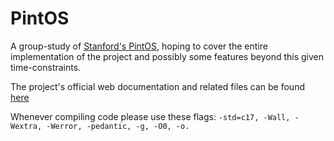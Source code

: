 # PintOS

A group-study of [Stanford's PintOS](https://web.stanford.edu/class/cs140/projects/pintos/pintos.pdf), hoping to cover the entire implementation of the project and possibly some features beyond this given time-constraints.

The project's official web documentation and related files can be found [here](https://web.stanford.edu/class/cs140/projects/pintos/)

Whenever compiling code please use these flags: ```-std=c17, -Wall, -Wextra, -Werror, -pedantic, -g, -O0, -o.```
